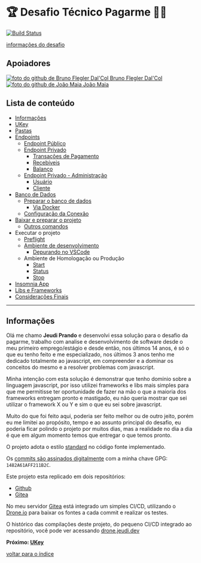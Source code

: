 # 🏆 Desafio Técnico Pagarme 👨‍💻

[![Build Status](https://drone.jeudi.dev/api/badges/jeudi/pagarme/status.svg)](https://drone.jeudi.dev/jeudi/pagarme)

[informações do desafio](https://github.com/pagarme/vagas/tree/master/desafios/software-engineer-backend)

## Apoiadores

[![foto do github de Bruno Flegler Dal'Col](https://avatars0.githubusercontent.com/u/18169587?s=60&v=4) Bruno Flegler Dal'Col](https://github.com/brunoflegler)  
[![foto do github de João Maia](https://avatars1.githubusercontent.com/u/296619?s=60&v=4) João Maia](https://github.com/jvrmaia)

## Lista de conteúdo

- [Informações](/README.md#informações)
- [UKey](/docs/ukey.md)
- [Pastas](/docs/pastas.md)
- [Endpoints](/docs/endpoints/README.md)
  - [Endpoint Público](/docs/endpoints/README.md#endpoint-público)
  - [Endpoint Privado](/docs/endpoints/README.md#endpoint-privado)
    - [Transações de Pagamento](/docs/endpoints/README.md#transações-de-pagamento)
    - [Recebíveis](/docs/endpoints/README.md#recebíveis)
    - [Balanço](/docs/endpoints/README.md#balanço)
  - [Endpoint Privado - Administração](/docs/endpoints/README.md#endpoint-privado---administração)
    - [Usuário](/docs/endpoints/README.md#usuário)
    - [Cliente](/docs/endpoints/README.md#cliente)
- [Banco de Dados](/docs/bancodedados.md)
  - [Preparar o banco de dados](/docs/bancodedados.md#preparar-o-banco-de-dados)
    - [Via Docker](/docs/bancodedados.md#via-docker)
  - [Configuração da Conexão](/docs/bancodedados.md#configuração-da-conexão)
- [Baixar e preparar o projeto](/docs/projeto/baixar.md#baixar-e-preparar-o-projeto)
  - [Outros comandos](/docs/projeto/baixar.md#outros-comandos)
- Executar o projeto
  - [Preflight](/docs/projeto/executar-preflight.md#preflight)
  - [Ambiente de desenvolvimento](/docs/projeto/executar-desenvolvimento.md#ambiente-de-desenvolvimento)
    - [Depurando no VSCode](/docs/projeto/executar-vscode.md#depurando-no-vscode)
  - Ambiente de Homologação ou Produção
    - [Start](/docs/projeto/executar-producao-start.md#start)
    - [Status](/docs/projeto/executar-producao-status.md#status)
    - [Stop](/docs/projeto/executar-producao-stop.md#stop)
- [Insomnia App](/docs/insomnia.md#insomnia-app)
- [Libs e Frameworks](/docs/libs.md#libs-e-frameworks)
- [Considerações Finais](/docs/consideracoes.md#considerações-finais)

---

## Informações

Olá me chamo **Jeudi Prando** e desenvolvi essa solução para o desafio da pagarme, trabalho com analise e desenvolvimento de software desde o meu primeiro emprego/estágio e desde então, nos últimos 14 anos, é só o que eu tenho feito e me especializado, nos últimos 3 anos tenho me dedicado totalmente ao javascript, em compreender e a dominar os conceitos do mesmo e a resolver problemas com javascript.

Minha intenção com esta solução é demonstrar que tenho domínio sobre a linguagem javascript, por isso utilizei frameworks e libs mais simples para que me permitisse ter oportunidade de fazer na mão o que a maioria dos frameworks entregam pronto e mastigado, eu não queria mostrar que sei utilizar o framework X ou Y e sim o que eu sei sobre javascript.

Muito do que foi feito aqui, poderia ser feito melhor ou de outro jeito, porém eu me limitei ao propósito, tempo e ao assunto principal do desafio, eu poderia ficar polindo o projeto por muitos dias, mas a realidade no dia a dia é que em algum momento temos que entregar o que temos pronto.

O projeto adota o estilo [standard](https://standardjs.com/) no código fonte implementado.

Os [commits são assinados digitalmente](https://help.github.com/pt/github/authenticating-to-github/signing-commits) com a minha chave GPG: `1482A61AFF211B2C`.

Este projeto esta replicado em dois repositórios:

- [Github](https://github.com/jprando/pagarme)
- [Gitea](git.jeudi.dev/jeudi/pagarme)

No meu servidor [Gitea](https://git.jeudi.dev) está integrado um simples CI/CD, utilizando o [Drone.io](https://drone.io/) para baixar os fontes a cada commit e realizar os testes.

O histórico das compilações deste projeto, do pequeno CI/CD integrado ao repositório, você pode ver acessando [drone.jeudi.dev](https://drone.jeudi.dev/jeudi/pagarme)

**Próximo: [UKey](/docs/ukey.md)**

[voltar para o índice](/README.md#lista-de-conteúdo)
